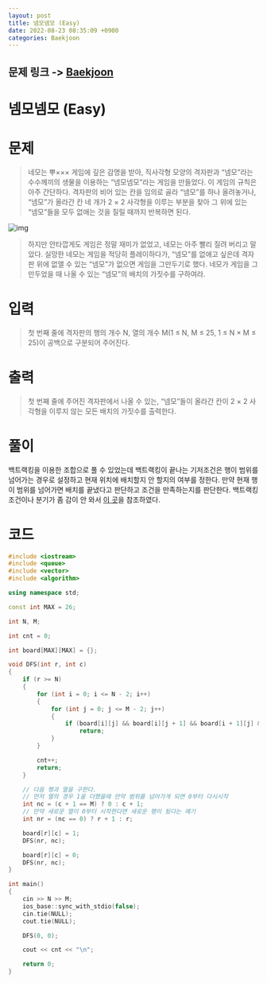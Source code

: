 ```yaml
---
layout: post
title: 넴모넴모 (Easy)
date: 2022-08-23 08:35:09 +0900
categories: Baekjoon
---
```


## 문제 링크 -> [Baekjoon](https://www.acmicpc.net/problem/14712)
# 넴모넴모 (Easy)

# 문제
> 네모는 뿌××× 게임에 깊은 감명을 받아, 직사각형 모양의 격자판과 “넴모”라는 수수께끼의 생물을 이용하는 “넴모넴모”라는 게임을 만들었다. 이 게임의 규칙은 아주 간단하다. 격자판의 비어 있는 칸을 임의로 골라 “넴모”를 하나 올려놓거나, “넴모”가 올라간 칸 네 개가 2 × 2 사각형을 이루는 부분을 찾아 그 위에 있는 “넴모”들을 모두 없애는 것을 질릴 때까지 반복하면 된다.

![img](https://onlinejudgeimages.s3-ap-northeast-1.amazonaws.com/problem/14700/1.png)

> 하지만 안타깝게도 게임은 정말 재미가 없었고, 네모는 아주 빨리 질려 버리고 말았다. 실망한 네모는 게임을 적당히 플레이하다가, “넴모”를 없애고 싶은데 격자판 위에 없앨 수 있는 “넴모”가 없으면 게임을 그만두기로 했다. 네모가 게임을 그만두었을 때 나올 수 있는 “넴모”의 배치의 가짓수를 구하여라.

# 입력
> 첫 번째 줄에 격자판의 행의 개수 N, 열의 개수 M(1 ≤ N, M ≤ 25, 1 ≤ N × M ≤ 25)이 공백으로 구분되어 주어진다.

# 출력
> 첫 번째 줄에 주어진 격자판에서 나올 수 있는, “넴모”들이 올라간 칸이 2 × 2 사각형을 이루지 않는 모든 배치의 가짓수를 출력한다.

# 풀이
백트랙킹을 이용한 조합으로 풀 수 있었는데 백트랙킹이 끝나는 기저조건은 행이 범위를 넘어가는 경우로 설정하고 현재 위치에 배치할지 안 할지의 여부를 정한다. 만약 현재 행이 범위를 넘어가면 배치를 끝냈다고 판단하고 조건을 만족하는지를 판단한다. 백트랙킹 조건이나 분기가 좀 감이 안 와서 [이 곳](https://velog.io/@silver_star/%EB%B0%B1%EC%A4%80-14712-%EB%84%B4%EB%AA%A8%EB%84%B4%EB%AA%A8-Easy-Backtracking-Brute-Force)을 참조하였다.

# 코드
```c++
#include <iostream>
#include <queue>
#include <vector>
#include <algorithm>

using namespace std;

const int MAX = 26;

int N, M;

int cnt = 0;

int board[MAX][MAX] = {};

void DFS(int r, int c)
{
	if (r >= N)
	{
		for (int i = 0; i <= N - 2; i++)
		{
			for (int j = 0; j <= M - 2; j++)
			{
				if (board[i][j] && board[i][j + 1] && board[i + 1][j] && board[i + 1][j + 1])
					return;
			}
		}

		cnt++;
		return;
	}

    // 다음 행과 열을 구한다.
    // 먼저 열의 경우 1을 더했을때 만약 범위를 넘어가게 되면 0부터 다시시작
	int nc = (c + 1 == M) ? 0 : c + 1;
    // 만약 새로운 열이 0부터 시작한다면 새로운 행이 됬다는 예기
	int nr = (nc == 0) ? r + 1 : r;

	board[r][c] = 1;
	DFS(nr, nc);

	board[r][c] = 0;
	DFS(nr, nc);
}

int main()
{
	cin >> N >> M;
	ios_base::sync_with_stdio(false);
	cin.tie(NULL);
	cout.tie(NULL);

	DFS(0, 0);

	cout << cnt << "\n";

	return 0;
}
```